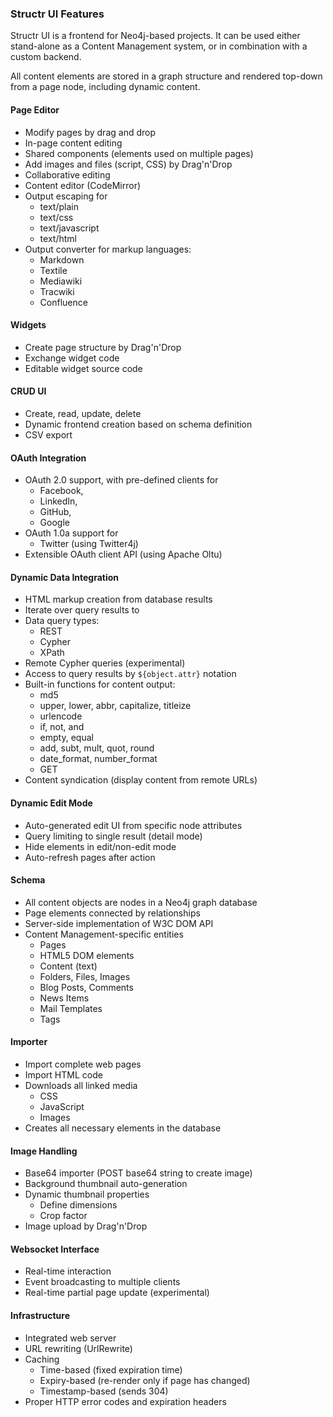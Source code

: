 ### Structr UI Features

Structr UI is a frontend for Neo4j-based projects. It can be used either stand-alone as a Content Management system, or in combination with a custom backend.

All content elements are stored in a graph structure and rendered top-down from a page node, including dynamic content.

#### Page Editor
- Modify pages by drag and drop
- In-page content editing
- Shared components (elements used on multiple pages)
- Add images and files (script, CSS) by Drag'n'Drop
- Collaborative editing
- Content editor (CodeMirror)
- Output escaping for
    - text/plain
    - text/css
    - text/javascript
    - text/html
- Output converter for markup languages:
    - Markdown
    - Textile
    - Mediawiki
    - Tracwiki
    - Confluence

#### Widgets
- Create page structure by Drag'n'Drop
- Exchange widget code
- Editable widget source code

#### CRUD UI
- Create, read, update, delete
- Dynamic frontend creation based on schema definition
- CSV export

#### OAuth Integration
- OAuth 2.0 support, with pre-defined clients for
    - Facebook,
    - LinkedIn,
    - GitHub,
    - Google
- OAuth 1.0a support for
    - Twitter (using Twitter4j)
- Extensible OAuth client API (using Apache Oltu)

#### Dynamic Data Integration
- HTML markup creation from database results
- Iterate over query results to 
- Data query types:
    - REST
    - Cypher
    - XPath
- Remote Cypher queries (experimental)
- Access to query results by `${object.attr}` notation
- Built-in functions for content output:
    - md5
    - upper, lower, abbr, capitalize, titleize
    - urlencode
    - if, not, and
    - empty, equal
    - add, subt, mult, quot, round
    - date_format, number_format
    - GET
- Content syndication (display content from remote URLs)
    
#### Dynamic Edit Mode
- Auto-generated edit UI from specific node attributes
- Query limiting to single result (detail mode)
- Hide elements in edit/non-edit mode
- Auto-refresh pages after action

#### Schema
- All content objects are nodes in a Neo4j graph database
- Page elements connected by relationships
- Server-side implementation of W3C DOM API
- Content Management-specific entities
    - Pages
    - HTML5 DOM elements
    - Content (text)
    - Folders, Files, Images
    - Blog Posts, Comments
    - News Items
    - Mail Templates
    - Tags

#### Importer
- Import complete web pages
- Import HTML code
- Downloads all linked media
    - CSS
    - JavaScript
    - Images
- Creates all necessary elements in the database

#### Image Handling
- Base64 importer (POST base64 string to create image)
- Background thumbnail auto-generation
- Dynamic thumbnail properties
    - Define dimensions
    - Crop factor
- Image upload by Drag'n'Drop

#### Websocket Interface
- Real-time interaction
- Event broadcasting to multiple clients
- Real-time partial page update (experimental)

#### Infrastructure
- Integrated web server
- URL rewriting (UrlRewrite)
- Caching
    - Time-based (fixed expiration time)
    - Expiry-based (re-render only if page has changed)
    - Timestamp-based (sends 304)
- Proper HTTP error codes and expiration headers
